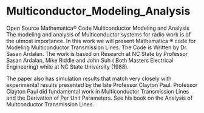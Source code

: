 # Multiconductor_Modeling_Analysis
Open Source Mathematica® Code Multiconductor Modeling and Analysis
The modeling and analysis of Multiconductor systems for radio work is of the utmost importance. In this work we will present Mathematica ® code for Modeling Multiconductor Transmission Lines. The Code is Written by Dr. Sasan Ardalan. The work is based on Research at NC State by Professor Sasan Ardalan, Mike Riddle and John Suh ( Both Masters Electrical Engineering) while at NC State University (1988).

The paper also has simulation results that match very closely with experimental results presented by the late Professor Clayton Paul. Professor Clayton Paul did fundamental work in Multiconductor Transmission Lines and the Derivation of Per Unit Parameters. See his book on the Analysis of Multconductor Transmission Lines.

